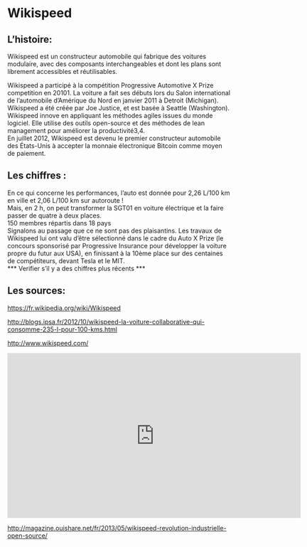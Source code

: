 # Wikispeed

## L’histoire:

Wikispeed est un constructeur automobile qui fabrique des voitures modulaire, avec des composants interchangeables et dont les plans sont librement accessibles et réutilisables.

Wikispeed a participé à la compétition Progressive Automotive X Prize competition en 20101\. La voiture a fait ses débuts lors du Salon international de l’automobile d’Amérique du Nord en janvier 2011 à Detroit (Michigan).  
Wikispeed a été créée par Joe Justice, et est basée à Seattle (Washington).  
Wikispeed innove en appliquant les méthodes agiles issues du monde logiciel. Elle utilise des outils open-source et des méthodes de lean management pour améliorer la productivité3,4.  
En juillet 2012, Wikispeed est devenu le premier constructeur automobile des États-Unis à accepter la monnaie électronique Bitcoin comme moyen de paiement.

## Les chiffres :

En ce qui concerne les performances, l’auto est donnée pour 2,26 L/100 km en ville et 2,06 L/100 km sur autoroute !  
Mais, en 2 h, on peut transformer la SGT01 en voiture électrique et la faire passer de quatre à deux places.  
150 membres répartis dans 18 pays  
Signalons au passage que ce ne sont pas des plaisantins. Les travaux de Wikispeed lui ont valu d’être sélectionné dans le cadre du Auto X Prize (le concours sponsorisé par Progressive Insurance pour développer la voiture propre du futur aux USA), en finissant à la 10ème place sur des centaines de compétiteurs, devant Tesla et le MIT.  
*** Verifier s’il y a des chiffres plus récents ***

## Les sources:

https://fr.wikipedia.org/wiki/Wikispeed

http://blogs.ipsa.fr/2012/10/wikispeed-la-voiture-collaborative-qui-consomme-235-l-pour-100-kms.html

http://www.wikispeed.com/

<iframe src="http://www.youtube.com/embed/x8jdx-lf2Dw?feature=oembed" allowfullscreen="" width="660" height="371" frameborder="0"></iframe>

http://magazine.ouishare.net/fr/2013/05/wikispeed-revolution-industrielle-open-source/
